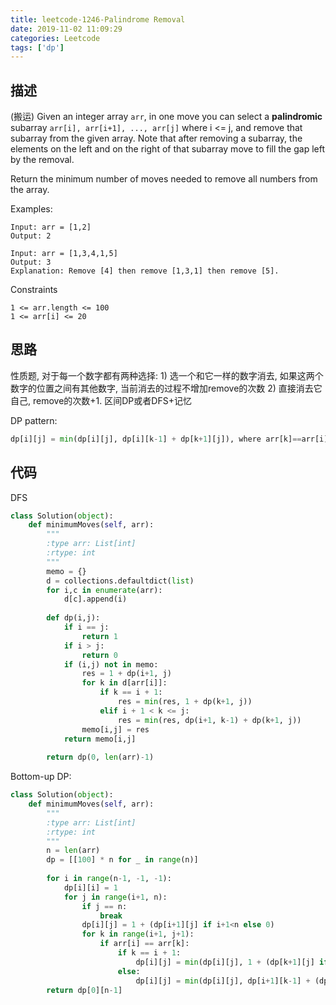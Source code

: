 ```yaml
---
title: leetcode-1246-Palindrome Removal
date: 2019-11-02 11:09:29
categories: Leetcode
tags: ['dp']
---
```


## 描述
(搬运)
Given an integer array `arr`, in one move you can select a **palindromic** subarray `arr[i], arr[i+1], ..., arr[j]` where i <= j, and remove that subarray from the given array. Note that after removing a subarray, the elements on the left and on the right of that subarray move to fill the gap left by the removal.

Return the minimum number of moves needed to remove all numbers from the array.

Examples:
```ignorelang
Input: arr = [1,2]
Output: 2
```
```ignorelang
Input: arr = [1,3,4,1,5]
Output: 3
Explanation: Remove [4] then remove [1,3,1] then remove [5].
```
Constraints
```ignorelang
1 <= arr.length <= 100
1 <= arr[i] <= 20
```

## 思路
性质题, 对于每一个数字都有两种选择: 1) 选一个和它一样的数字消去, 如果这两个数字的位置之间有其他数字, 当前消去的过程不增加remove的次数 2) 直接消去它自己, remove的次数+1. 
区间DP或者DFS+记忆

DP pattern: 
```python
dp[i][j] = min(dp[i][j], dp[i][k-1] + dp[k+1][j]), where arr[k]==arr[i]
```


## 代码
DFS
```python
class Solution(object):
    def minimumMoves(self, arr):
        """
        :type arr: List[int]
        :rtype: int
        """
        memo = {}
        d = collections.defaultdict(list)
        for i,c in enumerate(arr):
            d[c].append(i)
        
        def dp(i,j):
            if i == j:
                return 1
            if i > j:
                return 0
            if (i,j) not in memo:
                res = 1 + dp(i+1, j)
                for k in d[arr[i]]:
                    if k == i + 1:
                        res = min(res, 1 + dp(k+1, j))
                    elif i + 1 < k <= j:
                        res = min(res, dp(i+1, k-1) + dp(k+1, j))
                memo[i,j] = res
            return memo[i,j]
        
        return dp(0, len(arr)-1)
```

Bottom-up DP:
```python
class Solution(object):
    def minimumMoves(self, arr):
        """
        :type arr: List[int]
        :rtype: int
        """
        n = len(arr)
        dp = [[100] * n for _ in range(n)]
                
        for i in range(n-1, -1, -1):
            dp[i][i] = 1
            for j in range(i+1, n):
                if j == n:
                    break
                dp[i][j] = 1 + (dp[i+1][j] if i+1<n else 0)
                for k in range(i+1, j+1):
                    if arr[i] == arr[k]:
                        if k == i + 1:
                            dp[i][j] = min(dp[i][j], 1 + (dp[k+1][j] if k+1<=j else 0))
                        else:
                            dp[i][j] = min(dp[i][j], dp[i+1][k-1] + (dp[k+1][j] if k+1<=j else 0))
        return dp[0][n-1]
```


